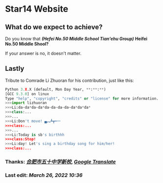 # Star14 Website
## What do we expect to achieve?
Do you know that ***(Hefei No.50 Middle School Tian'ehu Group)*** **Heifei No.50 Middle Shool?**

If your answer is no, it doesn't matter.

##


## Lastly

Tribute to Comrade Li Zhuoran for his contribution, just like this:

```Python
Python 3.X.X (default, Mon Day Year, **:**:**) 
[GCC 9.3.0] on linux
Type "help", "copyright", "credits" or "license" for more information.
>>>import lizhuoran
>>>Li:da~da*da~da*da~da~da~da~da*da*da*
>>>class:...
>>>...
>>>Li:Don't move! ▄︻┻┳═一
>>>class:...
>>>...
>>>Li:Today is sb's birthhh
>>>class:Stop!
>>>Li:day! Let's sing a birthday song for him/her!
>>>class:...
```
### Thanks: [_合肥市五十中学新校_](http://www.hf50zt.cn/), [_Google Translate_](https://translate.google.cn/)

### Last edit: ___March 26, 2022 10:36___
